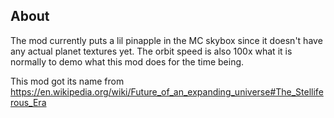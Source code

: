 ## About
The mod currently puts a lil pinapple in the MC skybox since it doesn't have any actual planet textures yet.
The orbit speed is also 100x what it is normally to demo what this mod does for the time being.

This mod got its name from https://en.wikipedia.org/wiki/Future_of_an_expanding_universe#The_Stelliferous_Era
